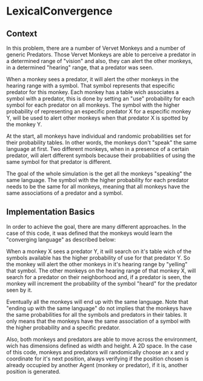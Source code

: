 # LexicalConvergence

## Context
In this problem, there are a number of Vervet Monkeys and a number of generic Predators.
Those Vervet Monkeys are able to perceive a predator in a determined range of "vision" and also, they can alert the other monkeys, in a determined "hearing" range, that a predator was seen.

When a monkey sees a predator, it will alert the other monkeys in the hearing range with a symbol. That symbol represents that especific predator for this monkey. Each monkey has a table wich associates a symbol with a predator, this is done by setting an "use" probability for each symbol for each predator on all monkeys. The symbol with the higher probability of representing an especific predator X for a especific monkey Y, will be used to alert other monkeys when that predator X is spotted by the monkey Y.

At the start, all monkeys have individual and randomic probabilities set for their probability tables. In other words, the monkeys don't "speak" the same language at first. Two different monkeys, when in a presence of a certain predator, will alert different symbols because their probabilities of using the same symbol for that predator is different.

The goal of the whole simulation is the get all the monkeys "speaking" the same language. The symbol with the higher probability for each predator needs to be the same for all monkeys, meaning that all monkeys have the same associations of a predator and a symbol.

## Implementation Basics

In order to achieve the goal, there are many different approaches. In the case of this code, it was defined that the monkeys would learn the "converging language" as described below:

When a monkey X sees a predator Y, it will search on it's table wich of the symbols available has the higher probability of use for that predator Y. So the monkey will alert the other monkeys in it's hearing range by "yelling" that symbol. The other monkeys on the hearing range of that monkey X, will search for a predator on their neighborhood and, if a predator is seen, the monkey will increment the probability of the symbol "heard" for the predator seen by it. 

Eventually all the monkeys will end up with the same language. 
Note that "ending up with the same language" do not implies that the monkeys have the same probabilities for all the symbols and predators in their tables. It only means that the monkeys have the same association of a symbol with the higher probability and a specific predator.

Also, both monkeys and predators are able to move across the environment, wich has dimensions defined as width and height. A 2D space. In the case of this code, monkeys and predators will randomically choose an x and y coordinate for it's next position, always verifying if the position chosen is already occupied by another Agent (monkey or predator), if it is, another position is generated.



